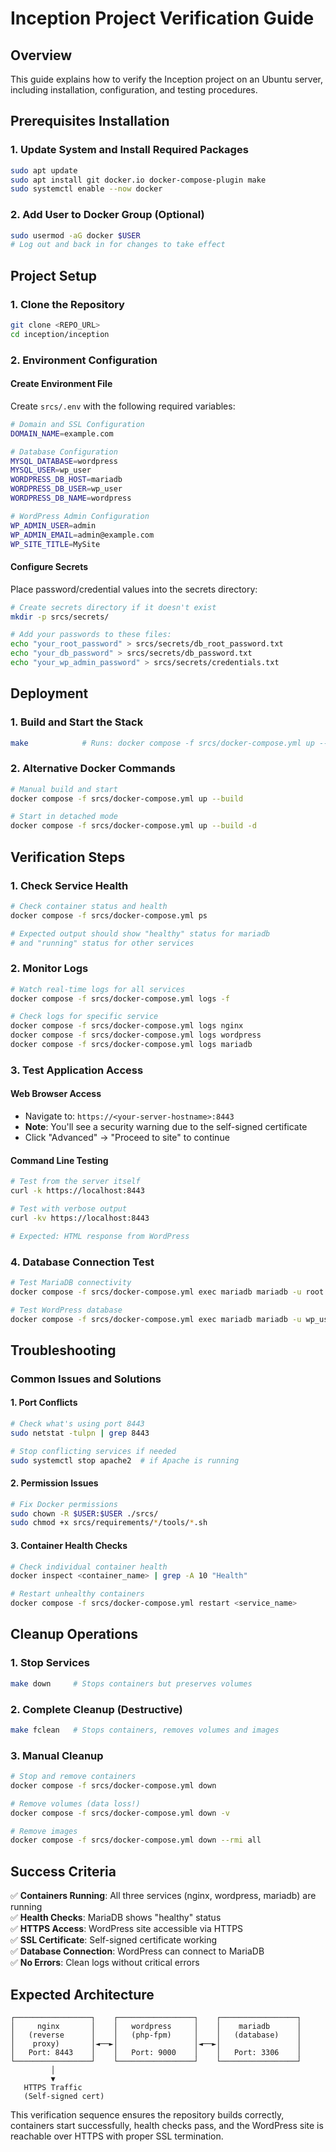 # Inception Project Verification Guide

## Overview
This guide explains how to verify the Inception project on an Ubuntu server, including installation, configuration, and testing procedures.

## Prerequisites Installation

### 1. Update System and Install Required Packages
```bash
sudo apt update
sudo apt install git docker.io docker-compose-plugin make
sudo systemctl enable --now docker
```

### 2. Add User to Docker Group (Optional)
```bash
sudo usermod -aG docker $USER
# Log out and back in for changes to take effect
```

## Project Setup

### 1. Clone the Repository
```bash
git clone <REPO_URL>
cd inception/inception
```

### 2. Environment Configuration

#### Create Environment File
Create `srcs/.env` with the following required variables:

```bash
# Domain and SSL Configuration
DOMAIN_NAME=example.com

# Database Configuration
MYSQL_DATABASE=wordpress
MYSQL_USER=wp_user
WORDPRESS_DB_HOST=mariadb
WORDPRESS_DB_USER=wp_user
WORDPRESS_DB_NAME=wordpress

# WordPress Admin Configuration
WP_ADMIN_USER=admin
WP_ADMIN_EMAIL=admin@example.com
WP_SITE_TITLE=MySite
```

#### Configure Secrets
Place password/credential values into the secrets directory:

```bash
# Create secrets directory if it doesn't exist
mkdir -p srcs/secrets/

# Add your passwords to these files:
echo "your_root_password" > srcs/secrets/db_root_password.txt
echo "your_db_password" > srcs/secrets/db_password.txt
echo "your_wp_admin_password" > srcs/secrets/credentials.txt
```

## Deployment

### 1. Build and Start the Stack
```bash
make            # Runs: docker compose -f srcs/docker-compose.yml up --build
```

### 2. Alternative Docker Commands
```bash
# Manual build and start
docker compose -f srcs/docker-compose.yml up --build

# Start in detached mode
docker compose -f srcs/docker-compose.yml up --build -d
```

## Verification Steps

### 1. Check Service Health
```bash
# Check container status and health
docker compose -f srcs/docker-compose.yml ps

# Expected output should show "healthy" status for mariadb
# and "running" status for other services
```

### 2. Monitor Logs
```bash
# Watch real-time logs for all services
docker compose -f srcs/docker-compose.yml logs -f

# Check logs for specific service
docker compose -f srcs/docker-compose.yml logs nginx
docker compose -f srcs/docker-compose.yml logs wordpress
docker compose -f srcs/docker-compose.yml logs mariadb
```

### 3. Test Application Access

#### Web Browser Access
- Navigate to: `https://<your-server-hostname>:8443`
- **Note**: You'll see a security warning due to the self-signed certificate
- Click "Advanced" → "Proceed to site" to continue

#### Command Line Testing
```bash
# Test from the server itself
curl -k https://localhost:8443

# Test with verbose output
curl -kv https://localhost:8443

# Expected: HTML response from WordPress
```

### 4. Database Connection Test
```bash
# Test MariaDB connectivity
docker compose -f srcs/docker-compose.yml exec mariadb mariadb -u root -p

# Test WordPress database
docker compose -f srcs/docker-compose.yml exec mariadb mariadb -u wp_user -p wordpress
```

## Troubleshooting

### Common Issues and Solutions

#### 1. Port Conflicts
```bash
# Check what's using port 8443
sudo netstat -tulpn | grep 8443

# Stop conflicting services if needed
sudo systemctl stop apache2  # if Apache is running
```

#### 2. Permission Issues
```bash
# Fix Docker permissions
sudo chown -R $USER:$USER ./srcs/
sudo chmod +x srcs/requirements/*/tools/*.sh
```

#### 3. Container Health Checks
```bash
# Check individual container health
docker inspect <container_name> | grep -A 10 "Health"

# Restart unhealthy containers
docker compose -f srcs/docker-compose.yml restart <service_name>
```

## Cleanup Operations

### 1. Stop Services
```bash
make down     # Stops containers but preserves volumes
```

### 2. Complete Cleanup (Destructive)
```bash
make fclean   # Stops containers, removes volumes and images
```

### 3. Manual Cleanup
```bash
# Stop and remove containers
docker compose -f srcs/docker-compose.yml down

# Remove volumes (data loss!)
docker compose -f srcs/docker-compose.yml down -v

# Remove images
docker compose -f srcs/docker-compose.yml down --rmi all
```

## Success Criteria

✅ **Containers Running**: All three services (nginx, wordpress, mariadb) are running  
✅ **Health Checks**: MariaDB shows "healthy" status  
✅ **HTTPS Access**: WordPress site accessible via HTTPS  
✅ **SSL Certificate**: Self-signed certificate working  
✅ **Database Connection**: WordPress can connect to MariaDB  
✅ **No Errors**: Clean logs without critical errors  

## Expected Architecture

```
┌─────────────────┐    ┌─────────────────┐    ┌─────────────────┐
│     nginx       │    │   wordpress     │    │    mariadb      │
│   (reverse      │    │   (php-fpm)     │    │   (database)    │
│    proxy)       │◄──►│                 │◄──►│                 │
│   Port: 8443    │    │   Port: 9000    │    │   Port: 3306    │
└─────────────────┘    └─────────────────┘    └─────────────────┘
         │
         ▼
   HTTPS Traffic
   (Self-signed cert)
```

This verification sequence ensures the repository builds correctly, containers start successfully, health checks pass, and the WordPress site is reachable over HTTPS with proper SSL termination.